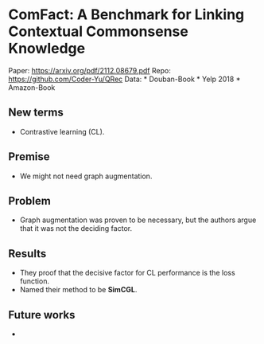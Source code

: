 # ComFact: A Benchmark for Linking Contextual Commonsense Knowledge 
Paper: https://arxiv.org/pdf/2112.08679.pdf
Repo:  https://github.com/Coder-Yu/QRec
Data: 
    * Douban-Book
    * Yelp 2018
    * Amazon-Book

## New terms
* Contrastive learning (CL). 

## Premise
* We might not need graph augmentation.

## Problem
* Graph augmentation was proven to be necessary, but the authors argue that it was not the deciding factor. 

## Results
* They proof that the decisive factor for CL performance is the loss function. 
* Named their method to be **SimCGL**. 

## Future works
- 